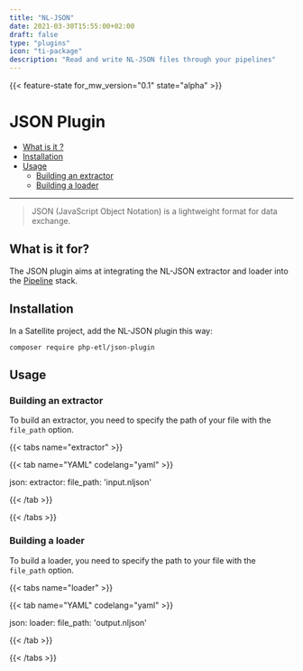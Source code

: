 ```yaml
---
title: "NL-JSON"
date: 2021-03-30T15:55:00+02:00
draft: false
type: "plugins"
icon: "ti-package"
description: "Read and write NL-JSON files through your pipelines"
---
```


{{< feature-state for_mw_version="0.1" state="alpha" >}}

# JSON Plugin

- [What is it ?](#what-is-it-)
- [Installation](#installation)
- [Usage](#usage)
    - [Building an extractor](#building-an-extractor)
    - [Building a loader](#building-a-loader)

---

> JSON (JavaScript Object Notation) is a lightweight format for data exchange.

## What is it for?

The JSON plugin aims at integrating the NL-JSON extractor and loader into the [Pipeline](https://github.com/php-etl/pipeline)
stack.

## Installation

In a Satellite project, add the NL-JSON plugin this way:

```shell
composer require php-etl/json-plugin
```

## Usage

### Building an extractor

To build an extractor, you need to specify the path of your file with the `file_path` option.

{{< tabs name="extractor" >}}

{{< tab name="YAML" codelang="yaml"  >}}

json:
  extractor:
    file_path: 'input.nljson'

{{< /tab >}}

{{< /tabs >}}

### Building a loader


To build a loader, you need to specify the path to your file with the `file_path` option.

{{< tabs name="loader" >}}

{{< tab name="YAML" codelang="yaml"  >}}

json:
  loader:
    file_path: 'output.nljson'

{{< /tab >}}

{{< /tabs >}}
